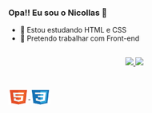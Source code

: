 ### Opa!! Eu sou o Nicollas 👋

- :telescope: Estou estudando HTML e CSS
- :seedling: Pretendo trabalhar com Front-end

##

<div align="center">
  <a href="https://github.com/DevNicollasV">
  <img height="170em" src="https://github-readme-stats.vercel.app/api?username=DevNicollasV&show_icons=true&theme=dark&include_all_commits=true&count_private=true"/>
  <img height="170em" src="https://github-readme-stats.vercel.app/api/top-langs/?username=DevNicollasV&layout=compact&langs_count=7&theme=dark"/>
</div>

##

<div style="display: inline_block"><br>
  <img align="center" alt="Rafa-HTML" height="30" width="40" src="https://raw.githubusercontent.com/devicons/devicon/master/icons/html5/html5-original.svg">
  <img align="center" alt="Rafa-CSS" height="30" width="40" src="https://raw.githubusercontent.com/devicons/devicon/master/icons/css3/css3-original.svg">
</div>

